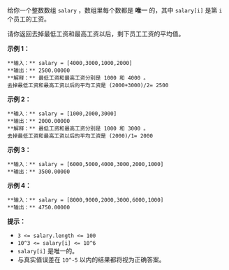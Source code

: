 给你一个整数数组 `salary` ，数组里每个数都是 **唯一**  的，其中 `salary[i]` 是第 `i` 个员工的工资。

请你返回去掉最低工资和最高工资以后，剩下员工工资的平均值。



**示例 1：**

    
    
    **输入：** salary = [4000,3000,1000,2000]
    **输出：** 2500.00000
    **解释：** 最低工资和最高工资分别是 1000 和 4000 。
    去掉最低工资和最高工资以后的平均工资是 (2000+3000)/2= 2500
    

**示例 2：**

    
    
    **输入：** salary = [1000,2000,3000]
    **输出：** 2000.00000
    **解释：** 最低工资和最高工资分别是 1000 和 3000 。
    去掉最低工资和最高工资以后的平均工资是 (2000)/1= 2000
    

**示例 3：**

    
    
    **输入：** salary = [6000,5000,4000,3000,2000,1000]
    **输出：** 3500.00000
    

**示例 4：**

    
    
    **输入：** salary = [8000,9000,2000,3000,6000,1000]
    **输出：** 4750.00000
    



**提示：**

  * `3 <= salary.length <= 100`
  * `10^3 <= salary[i] <= 10^6`
  * `salary[i]` 是唯一的。
  * 与真实值误差在 `10^-5` 以内的结果都将视为正确答案。

